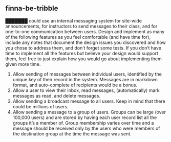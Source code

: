 finna-be-tribble
--------
███████ could use an internal messaging system for site-wide announcements, for instructors to send messages to their class, and for one-to-one communication between users.  Design and implement as many of the following features as you feel comfortable (and have time for), include any notes that document the design issues you discovered and how you chose to address them, and don’t forget some tests.  If you don’t have time to implement all the features but believe your design would support them, feel free to just explain how you would go about implementing them given more time.


1.  Allow sending of messages between individual users, identified by the unique key of their record in the system.  Messages are in markdown format, and auto-complete of recipients would be a bonus.
2.  Allow a user to view their inbox, read messages, (automatically) mark messages as read, and delete messages.
3.  Allow sending a broadcast message to all users.  Keep in mind that there could be millions of users.
4.  Allow sending a message to a group of users.  Groups can be large (over 100,000 users) and are stored by having each user record list all the groups it’s a member of.  Group membership varies over time and a message should be received only by the users who were members of the destination group at the time the message was sent.


